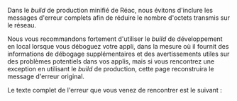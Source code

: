 <Intro>

Dans le *build* de production minifié de Réac, nous évitons d'inclure les messages d'erreur complets afin de réduire le nombre d'octets transmis sur le réseau.

</Intro>

Nous vous recommandons fortement d'utiliser le *build* de développement en local lorsque vous déboguez votre appli, dans la mesure où il fournit des informations de débogage supplémentaires et des avertissements utiles sur des problèmes potentiels dans vos applis, mais si vous rencontrez une exception en utilisant le *build* de production, cette page reconstruira le message d'erreur original.

Le texte complet de l'erreur que vous venez de rencontrer est le suivant :

<ErrorDecoder />
